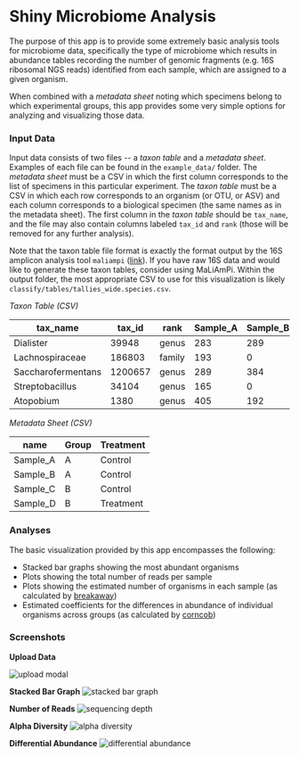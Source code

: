 # Shiny Microbiome Analysis

The purpose of this app is to provide some extremely basic 
analysis tools for microbiome data, specifically the type of
microbiome which results in abundance tables recording the
number of genomic fragments (e.g. 16S ribosomal NGS reads)
identified from each sample, which are assigned to a given
organism.

When combined with a _metadata sheet_ noting which specimens
belong to which experimental groups, this app provides some
very simple options for analyzing and visualizing those data.

### Input Data

Input data consists of two files -- a _taxon table_ and a
_metadata sheet_. Examples of each file can be found in the
`example_data/` folder. The _metadata sheet_ must be a CSV
in which the first column corresponds to the list of specimens
in this particular experiment. The _taxon table_ must be a
CSV in which each row corresponds to an organism (or OTU, or 
ASV) and each column corresponds to a biological specimen
(the same names as in the metadata sheet). The first column in
the  _taxon table_ should be `tax_name`, and the file may also
contain columns labeled `tax_id` and `rank` (those will be
removed for any further analysis). 

Note that the taxon table file format is exactly the format
output by the 16S amplicon analysis tool `maliampi` 
([link](https://github.com/jgolob/maliampi/)). If you have raw
16S data and would like to generate these taxon tables, consider
using MaLiAmPi. Within the output folder, the most appropriate
CSV to use for this visualization is likely `classify/tables/tallies_wide.species.csv`.


*Taxon Table (CSV)*

| tax_name | tax_id | rank | Sample_A | Sample_B | Sample_C | Sample_D | 
| --- | --- | --- | --- | --- | --- | --- |
| Dialister | 39948 | genus | 283 | 289 | 228 | 594 |
| Lachnospiraceae | 186803 | family | 193 | 0 | 0 | 200 |
| Saccharofermentans | 1200657 | genus | 289 | 384 | 105 | 456 |
| Streptobacillus | 34104 | genus | 165 | 0 | 0 | 348 |
| Atopobium | 1380 | genus | 405 | 192 | 76 | 619 |

*Metadata Sheet (CSV)*

| name | Group | Treatment |
| --- | --- | --- |
| Sample_A | A | Control |
| Sample_B | A | Control |
| Sample_C | B | Control |
| Sample_D | B | Treatment |

### Analyses

The basic visualization provided by this app encompasses the following:

  * Stacked bar graphs showing the most abundant organisms
  * Plots showing the total number of reads per sample
  * Plots showing the estimated number of organisms in each sample (as calculated by [breakaway](https://github.com/adw96/breakaway))
  * Estimated coefficients for the differences in abundance of individual organisms across groups (as calculated by [corncob](https://github.com/bryandmartin/corncob))

### Screenshots

**Upload Data**

![upload modal](https://raw.githubusercontent.com/FredHutch/shinyMicrobiomeAnalysis/master/www/upload_modal.png)

**Stacked Bar Graph**
![stacked bar graph](https://github.com/FredHutch/shinyMicrobiomeAnalysis/blob/master/www/stacked_bar_graph.png?raw=true)

**Number of Reads**
![sequencing depth](https://github.com/FredHutch/shinyMicrobiomeAnalysis/blob/master/www/sequencing_depth.png?raw=true)

**Alpha Diversity**
![alpha diversity](https://github.com/FredHutch/shinyMicrobiomeAnalysis/blob/master/www/alpha_diversity.png?raw=true)

**Differential Abundance**
![differential abundance](https://github.com/FredHutch/shinyMicrobiomeAnalysis/blob/master/www/differential_abundance.png?raw=true)

